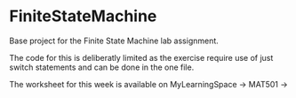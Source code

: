 # FiniteStateMachine

Base project for the Finite State Machine lab assignment. 

The code for this is deliberatly limited as the exercise require use of just switch statements and can be done in the one file.

The worksheet for this week is available on MyLearningSpace -> MAT501 -> 

